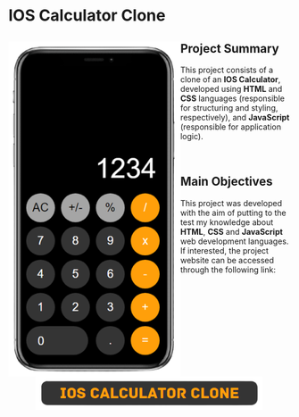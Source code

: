 # IOS Calculator Clone
<div>
    <img src=images/calculator.png alt=ios-calculator align=left height=600px>
    <h2>Project Summary</h2>
    <p>This project consists of a clone of an <strong>IOS Calculator</strong>, developed using <strong>HTML</strong> and <strong>CSS</strong> languages (responsible for structuring and styling, respectively), and <strong>JavaScript</strong> (responsible for application logic).</p><br>
    <h2>Main Objectives</h2>
    <p>This project was developed with the aim of putting to the test my knowledge about <strong>HTML</strong>, <strong>CSS</strong> and <strong>JavaScript</strong> web development languages. If interested, the project website can be accessed through the following link:</p><br>
    <div align=center>
        <a href='https://arthursobreira.github.io/ios-calculator/' target="_blank"><img src=images/ios-calculator-link.png alt="ios-calculator-link" height=60px></a>
    </div>
</div>
